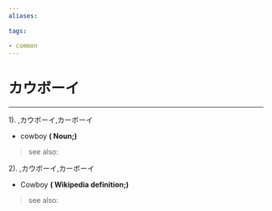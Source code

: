 ```yaml
---
aliases:
    
tags:
    
- common
---
```


# カウボーイ
---
1).
,カウボーイ,カーボーイ

- cowboy
**( Noun;)**
> see also: 
            
2).
,カウボーイ,カーボーイ

- Cowboy
**( Wikipedia definition;)**
> see also: 
            